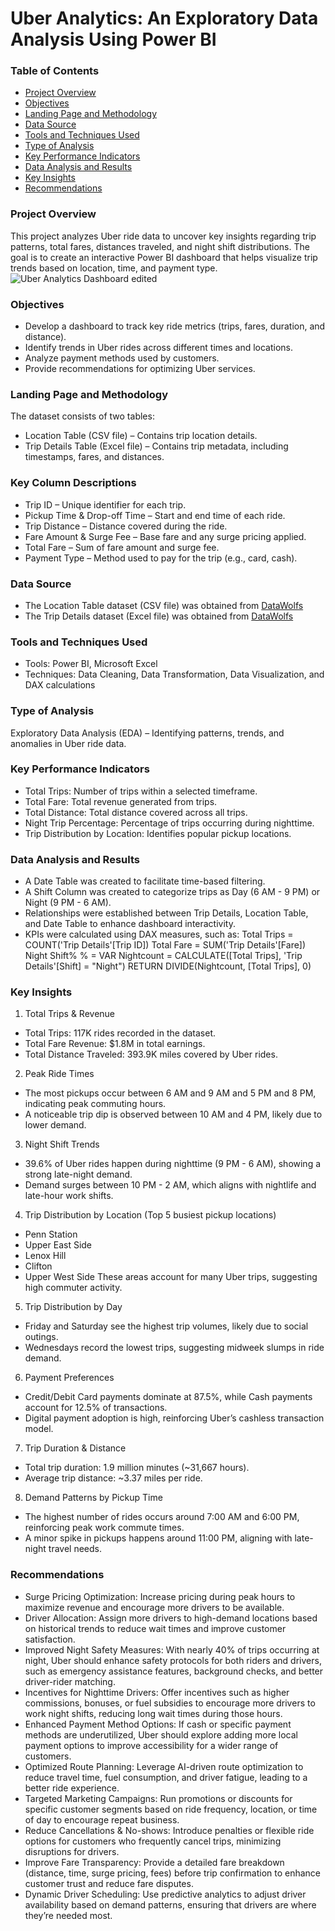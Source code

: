 # Uber Analytics: An Exploratory Data Analysis Using Power BI

### Table of Contents
- [Project Overview](#project-overview)
- [Objectives](#objectives)
- [Landing Page and Methodology](#landing-page-and-methodology)
- [Data Source](#data-source)
- [Tools and Techniques Used](#tools-and-techniques-used)
- [Type of Analysis](#type-of-analysis)
- [Key Performance Indicators](#key-performance-indicators)
- [Data Analysis and Results](#data-analysis-and-results)
- [Key Insights](#key-insights)
- [Recommendations](#recommendations)

### Project Overview
This project analyzes Uber ride data to uncover key insights regarding trip patterns, total fares, distances traveled, and night shift distributions. The goal is to create an interactive Power BI dashboard that helps visualize trip trends based on location, time, and payment type.
![Uber Analytics Dashboard edited](https://user-images.githubusercontent.com/123456789/yourimage.jpg)

### Objectives
- Develop a dashboard to track key ride metrics (trips, fares, duration, and distance).
- Identify trends in Uber rides across different times and locations.
- Analyze payment methods used by customers.
- Provide recommendations for optimizing Uber services.

### Landing Page and Methodology
The dataset consists of two tables:
- Location Table (CSV file) – Contains trip location details.
- Trip Details Table (Excel file) – Contains trip metadata, including timestamps, fares, and distances.

### Key Column Descriptions
- Trip ID – Unique identifier for each trip.
- Pickup Time & Drop-off Time – Start and end time of each ride.
- Trip Distance – Distance covered during the ride.
- Fare Amount & Surge Fee – Base fare and any surge pricing applied.
- Total Fare – Sum of fare amount and surge fee.
- Payment Type – Method used to pay for the trip (e.g., card, cash).

### Data Source
- The Location Table dataset (CSV file) was obtained from [DataWolfs](https://drive.google.com/file/d/1r9FvSg3No1apwp_7k4OHIQzpQxrx9eJL/view?usp=drive_link)
- The Trip Details dataset (Excel file) was obtained from [DataWolfs](https://docs.google.com/spreadsheets/d/1gSR39464gWsXKlEXC7sk1jVnOjtid91j/edit?usp=drive_link&ouid=111270115836829077910&rtpof=true&sd=true)

### Tools and Techniques Used
- Tools: Power BI, Microsoft Excel
- Techniques: Data Cleaning, Data Transformation, Data Visualization, and DAX calculations

### Type of Analysis
Exploratory Data Analysis (EDA) – Identifying patterns, trends, and anomalies in Uber ride data.

### Key Performance Indicators
- Total Trips: Number of trips within a selected timeframe.
- Total Fare: Total revenue generated from trips.
- Total Distance: Total distance covered across all trips.
- Night Trip Percentage: Percentage of trips occurring during nighttime.
- Trip Distribution by Location: Identifies popular pickup locations.

### Data Analysis and Results
- A Date Table was created to facilitate time-based filtering.
- A Shift Column was created to categorize trips as Day (6 AM - 9 PM) or Night (9 PM - 6 AM).
- Relationships were established between Trip Details, Location Table, and Date Table to enhance dashboard interactivity.
- KPIs were calculated using DAX measures, such as:
Total Trips = COUNT('Trip Details'[Trip ID])
Total Fare = SUM('Trip Details'[Fare])
Night Shift% % = 
VAR Nightcount = CALCULATE([Total Trips], 'Trip Details'[Shift] = "Night")
RETURN DIVIDE(Nightcount, [Total Trips], 0)

### Key Insights
1. Total Trips & Revenue
- Total Trips: 117K rides recorded in the dataset.
- Total Fare Revenue: $1.8M in total earnings.
- Total Distance Traveled: 393.9K miles covered by Uber rides.

2. Peak Ride Times
- The most pickups occur between 6 AM and 9 AM and 5 PM and 8 PM, indicating peak commuting hours.
- A noticeable trip dip is observed between 10 AM and 4 PM, likely due to lower demand.

3. Night Shift Trends
- 39.6% of Uber rides happen during nighttime (9 PM - 6 AM), showing a strong late-night demand.
- Demand surges between 10 PM - 2 AM, which aligns with nightlife and late-hour work shifts.

4. Trip Distribution by Location (Top 5 busiest pickup locations)
- Penn Station
- Upper East Side
- Lenox Hill
- Clifton
- Upper West Side
These areas account for many Uber trips, suggesting high commuter activity.

5. Trip Distribution by Day
- Friday and Saturday see the highest trip volumes, likely due to social outings.
- Wednesdays record the lowest trips, suggesting midweek slumps in ride demand.

6. Payment Preferences
- Credit/Debit Card payments dominate at 87.5%, while Cash payments account for 12.5% of transactions.
- Digital payment adoption is high, reinforcing Uber’s cashless transaction model.

7. Trip Duration & Distance
- Total trip duration: 1.9 million minutes (~31,667 hours).
- Average trip distance: ~3.37 miles per ride.

8. Demand Patterns by Pickup Time
- The highest number of rides occurs around 7:00 AM and 6:00 PM, reinforcing peak work commute times.
- A minor spike in pickups happens around 11:00 PM, aligning with late-night travel needs.

### Recommendations
- Surge Pricing Optimization: Increase pricing during peak hours to maximize revenue and encourage more drivers to be available.
- Driver Allocation: Assign more drivers to high-demand locations based on historical trends to reduce wait times and improve customer satisfaction.
- Improved Night Safety Measures: With nearly 40% of trips occurring at night, Uber should enhance safety protocols for both riders and drivers, such as emergency assistance features, background checks, and better driver-rider matching.
- Incentives for Nighttime Drivers: Offer incentives such as higher commissions, bonuses, or fuel subsidies to encourage more drivers to work night shifts, reducing long wait times during those hours.
- Enhanced Payment Method Options: If cash or specific payment methods are underutilized, Uber should explore adding more local payment options to improve accessibility for a wider range of customers.
- Optimized Route Planning: Leverage AI-driven route optimization to reduce travel time, fuel consumption, and driver fatigue, leading to a better ride experience.
- Targeted Marketing Campaigns: Run promotions or discounts for specific customer segments based on ride frequency, location, or time of day to encourage repeat business.
- Reduce Cancellations & No-shows: Introduce penalties or flexible ride options for customers who frequently cancel trips, minimizing disruptions for drivers.
- Improve Fare Transparency: Provide a detailed fare breakdown (distance, time, surge pricing, fees) before trip confirmation to enhance customer trust and reduce fare disputes.
- Dynamic Driver Scheduling: Use predictive analytics to adjust driver availability based on demand patterns, ensuring that drivers are where they’re needed most.






